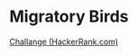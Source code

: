 # Migratory Birds
[Challange (HackerRank.com)](https://www.hackerrank.com/challenges/migratory-birds/problem)
